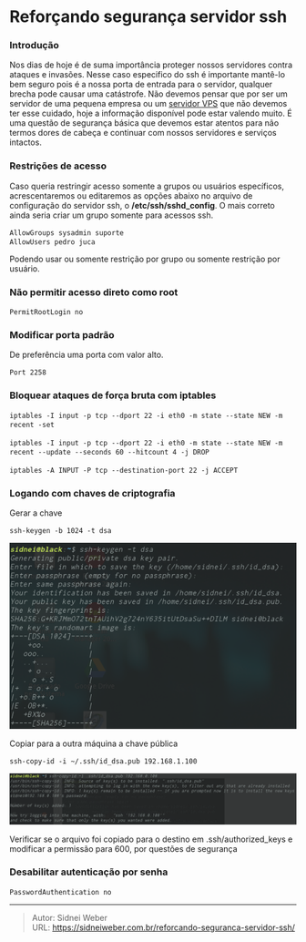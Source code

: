 # Reforçando segurança servidor ssh

### Introdução

Nos dias de hoje é de suma importância proteger nossos servidores contra ataques e invasões. Nesse caso especifico do ssh é importante mantê-lo bem seguro pois é a nossa porta de entrada para o servidor, qualquer brecha pode causar uma catástrofe. Não devemos pensar que por ser um servidor de uma pequena empresa ou um [servidor VPS](https://www.melhorhospedagemdesites.com/servidor-vps/) que não devemos ter esse cuidado, hoje a informação disponível pode estar valendo muito. É uma questão de segurança básica que devemos estar atentos para não termos dores de cabeça e continuar com nossos servidores e serviços intactos.

### Restrições de acesso

Caso queria restringir acesso somente a grupos ou usuários específicos, acrescentaremos ou editaremos as opções abaixo no arquivo de configuração do servidor ssh, o **/etc/ssh/sshd_config**. O mais correto ainda seria criar um grupo somente para acessos ssh.

```shell
AllowGroups sysadmin suporte
AllowUsers pedro juca
```

Podendo usar ou somente restrição por grupo ou somente restrição por usuário.

### Não permitir acesso direto como root

```shell
PermitRootLogin no
```

### Modificar porta padrão

De preferência uma porta com valor alto.

```shell
Port 2258
```

### Bloquear ataques de força bruta com iptables

```shell
iptables -I input -p tcp --dport 22 -i eth0 -m state --state NEW -m recent -set

iptables -I input -p tcp --dport 22 -i eth0 -m state --state NEW -m recent --update --seconds 60 --hitcount 4 -j DROP

iptables -A INPUT -P tcp --destination-port 22 -j ACCEPT
```

### Logando com chaves de criptografia

Gerar a chave

```shell
ssh-keygen -b 1024 -t dsa
```

![ssh ><](/img/uploads/2016/09/Seleção_009.png)

Copiar para a outra máquina a chave pública

```shell
ssh-copy-id -i ~/.ssh/id_dsa.pub 192.168.1.100
```

![ssh ><](/img/uploads/2016/09/Seleção_010.png)

Verificar se o arquivo foi copiado para o destino em .ssh/authorized_keys e modificar a permissão para 600, por questões de segurança

### Desabilitar autenticação por senha

```shell
PasswordAuthentication no
```


---

> Autor: Sidnei Weber  
> URL: https://sidneiweber.com.br/reforcando-seguranca-servidor-ssh/  

